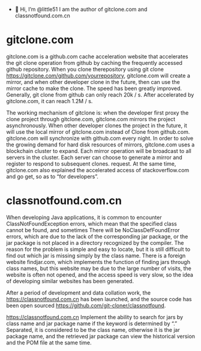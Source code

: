 - 👋 Hi, I’m @little51
I am the author of gitclone.com and classnotfound.com.cn

# gitclone.com
gitclone.com is a github.com cache acceleration website that accelerates the git clone operation from github by caching the frequently accessed github repository. When you clone therepository using git clone https://gitclone.com/github.com/yourrepository, gitclone.com will create a mirror, and when other developer clone in the future, then can use the mirror cache to make the clone. The speed has been greatly improved. Generally, git clone from github can only reach 20k / s. After accelerated by gitclone.com, it can reach 1.2M / s.

The working mechanism of gitclone is: when the developer first proxy the clone project through gitclone.com, gitclone.com mirrors the project asynchronously. When other developer clones the project in the future, it will use the local mirror of gitclone.com instead of Clone from github.com. gitclone.com will synchronize with github.com every night. In order to solve the growing demand for hard disk resources of mirrors, gitclone.com uses a blockchain cluster to expand. Each mirror operation will be broadcast to all servers in the cluster. Each server can choose to generate a mirror and register to respond to subsequent clones. request. At the same time, gitclone.com also explained the accelerated access of stackoverflow.com and go get, so as to “for developers”.

# classnotfound.com.cn
When developing Java applications, it is common to encounter ClassNotFoundException errors, which mean that the specified class cannot be found, and sometimes There will be NoClassDefFoundError errors, which are due to the lack of the corresponding jar package, or the jar package is not placed in a directory recognized by the compiler. The reason for the problem is simple and easy to locate, but it is still difficult to find out which jar is missing simply by the class name. There is a foreign website findjar.com, which implements the function of finding jars through class names, but this website may be due to the large number of visits, the website is often not opened, and the access speed is very slow, so the idea of developing similar websites has been generated.

After a period of development and data collation work, the https://classnotfound.com.cn has been launched, and the source code has been open sourced https://github.com/git-cloner/classnotfound.

https://classnotfound.com.cn Implement the ability to search for jars by class name and jar package name if the keyword is determined by “.” Separated, it is considered to be the class name, otherwise it is the jar package name, and the retrieved jar package can view the historical version and the POM file at the same time.

